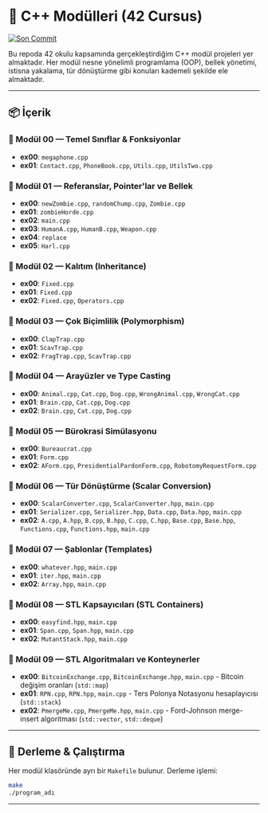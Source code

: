 # 💎 C++ Modülleri (42 Cursus)

[![Son Commit](https://img.shields.io/github/last-commit/ahmethsnl/cpp_modules?style=flat)](https://github.com/ahmethsnl/cpp_modules/commits)

Bu repoda 42 okulu kapsamında gerçekleştirdiğim C++ modül projeleri yer almaktadır. Her modül nesne yönelimli programlama (OOP), bellek yönetimi, istisna yakalama, tür dönüştürme gibi konuları kademeli şekilde ele almaktadır.

---

## 📦 İçerik

### 📘 Modül 00 — Temel Sınıflar & Fonksiyonlar
- **ex00**: `megaphone.cpp`
- **ex01**: `Contact.cpp`, `PhoneBook.cpp`, `Utils.cpp`, `UtilsTwo.cpp`

### 📘 Modül 01 — Referanslar, Pointer'lar ve Bellek
- **ex00**: `newZombie.cpp`, `randomChump.cpp`, `Zombie.cpp`
- **ex01**: `zombieHorde.cpp`
- **ex02**: `main.cpp`
- **ex03**: `HumanA.cpp`, `HumanB.cpp`, `Weapon.cpp`
- **ex04**: `replace`
- **ex05**: `Harl.cpp`

### 📘 Modül 02 — Kalıtım (Inheritance)
- **ex00**: `Fixed.cpp`
- **ex01**: `Fixed.cpp`
- **ex02**: `Fixed.cpp`, `Operators.cpp`

### 📘 Modül 03 — Çok Biçimlilik (Polymorphism)
- **ex00**: `ClapTrap.cpp`
- **ex01**: `ScavTrap.cpp`
- **ex02**: `FragTrap.cpp`, `ScavTrap.cpp`

### 📘 Modül 04 — Arayüzler ve Type Casting
- **ex00**: `Animal.cpp`, `Cat.cpp`, `Dog.cpp`, `WrongAnimal.cpp`, `WrongCat.cpp`
- **ex01**: `Brain.cpp`, `Cat.cpp`, `Dog.cpp`
- **ex02**: `Brain.cpp`, `Cat.cpp`, `Dog.cpp`

### 📘 Modül 05 — Bürokrasi Simülasyonu
- **ex00**: `Bureaucrat.cpp`
- **ex01**: `Form.cpp`
- **ex02**: `AForm.cpp`, `PresidentialPardonForm.cpp`, `RobotomyRequestForm.cpp`

### 📘 Modül 06 — Tür Dönüştürme (Scalar Conversion)
- **ex00**: `ScalarConverter.cpp`, `ScalarConverter.hpp`, `main.cpp`
- **ex01**: `Serializer.cpp`, `Serializer.hpp`, `Data.cpp`, `Data.hpp`, `main.cpp`
- **ex02**: `A.cpp`, `A.hpp`, `B.cpp`, `B.hpp`, `C.cpp`, `C.hpp`, `Base.cpp`, `Base.hpp`, `Functions.cpp`, `Functions.hpp`, `main.cpp`

### 📘 Modül 07 — Şablonlar (Templates)
- **ex00**: `whatever.hpp`, `main.cpp`
- **ex01**: `iter.hpp`, `main.cpp`
- **ex02**: `Array.hpp`, `main.cpp`

### 📘 Modül 08 — STL Kapsayıcıları (STL Containers)
- **ex00**: `easyfind.hpp`, `main.cpp`
- **ex01**: `Span.cpp`, `Span.hpp`, `main.cpp`
- **ex02**: `MutantStack.hpp`, `main.cpp`

### 📘 Modül 09 — STL Algoritmaları ve Konteynerler
- **ex00**: `BitcoinExchange.cpp`, `BitcoinExchange.hpp`, `main.cpp` - Bitcoin değişim oranları (`std::map`)
- **ex01**: `RPN.cpp`, `RPN.hpp`, `main.cpp` - Ters Polonya Notasyonu hesaplayıcısı (`std::stack`)
- **ex02**: `PmergeMe.cpp`, `PmergeMe.hpp`, `main.cpp` - Ford-Johnson merge-insert algoritması (`std::vector`, `std::deque`)

---

## 🔧 Derleme & Çalıştırma

Her modül klasöründe ayrı bir `Makefile` bulunur. Derleme işlemi:

```bash
make
./program_adı
```

---